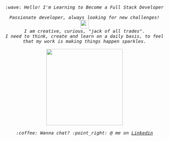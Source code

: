 <p align="center">
  <br><br>
  <samp>
    :wave: <em> Hello!  I'm Learning to Become a Full Stack Developer <em>
    <br><br> Passionate developer, always looking for new challenges!   <img src="https://user-images.githubusercontent.com/5679180/79618120-0daffb80-80be-11ea-819e-d2b0fa904d07.gif" width="27px">
     <br> I am creative, curious, "jack of all trades". 
     <br>I need to think, create and learn on a daily basis, to feel that my work is making things happen sparkles.<br><br>
    <img src="https://i.imgur.com/kdKhgx6.gif" width="240px" align="center">
    <br><br>:coffee: Wanna chat? :point_right: @ me on <a href="https://www.linkedin.com/in/aicha-hamida/">Linkedin </a>
  </samp>
</p>

